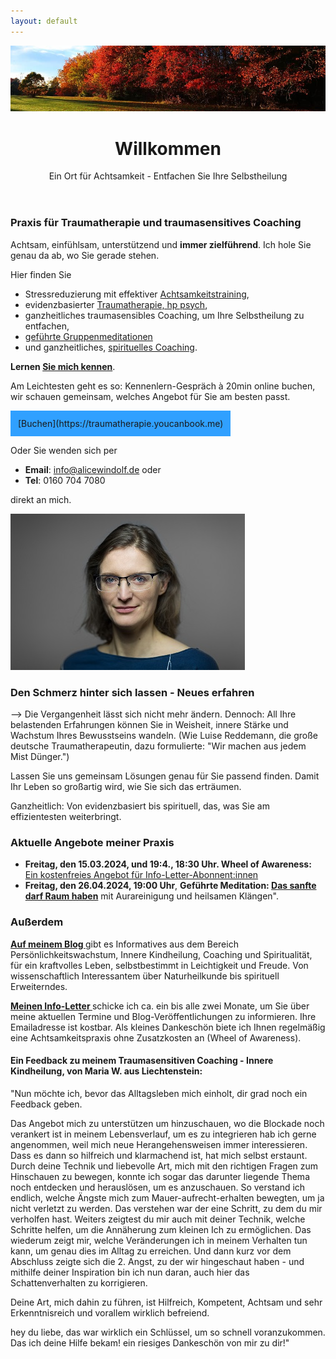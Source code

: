 ```yaml
---
layout: default
---
```

<img src="assets/images/blog-banner-herbst-wald.png" alt="" style="max-width:100%"/>

<header>
	<h1>Willkommen</h1>
	<p>Ein Ort für Achtsamkeit - Entfachen Sie Ihre Selbstheilung</p>
</header>

### Praxis für Traumatherapie und traumasensitives Coaching 
Achtsam, einfühlsam, unterstützend und **immer zielführend**. Ich hole Sie genau da ab, wo Sie gerade stehen.

Hier finden Sie 
- Stressreduzierung mit effektiver [Achtsamkeitstraining](/2023/04/14/wheel-of-awareness.html),
- evidenzbasierter [Traumatherapie, hp psych](/2023/02/09/Traumatherapie-in-Berlin.html),
- ganzheitliches traumasensibles Coaching, um Ihre Selbstheilung zu entfachen,
- [geführte Gruppenmeditationen](/2023/02/10/Gruppenabende-Meditationsreisen)
- und ganzheitliches, [spirituelles Coaching](/2024/02/23/mediales-Coaching.html).

<strong>Lernen <a href="/about/">Sie mich kennen</a></strong>.

Am Leichtesten geht es so: Kennenlern-Gespräch à 20min online buchen, wir schauen gemeinsam, welches Angebot für Sie am besten passt. 

<span style='display:inline-block;padding:12px;background:#30A0ff'>
[Buchen](https://traumatherapie.youcanbook.me)
</span>

Oder Sie wenden sich per 
- **Email**: info@alicewindolf.de oder
- **Tel**: 0160 704 7080

direkt an mich.

![Jaymaleh](/assets/about-Portrait2.jpg)

### Den Schmerz hinter sich lassen - Neues erfahren
--> Die Vergangenheit lässt sich nicht mehr ändern. Dennoch: All Ihre belastenden Erfahrungen können Sie in Weisheit, innere Stärke und Wachstum Ihres Bewusstseins wandeln. (Wie Luise Reddemann, die große deutsche Traumatherapeutin, dazu formulierte: "Wir machen aus jedem Mist Dünger.")

Lassen Sie uns gemeinsam Lösungen genau für Sie passend finden. Damit Ihr Leben so großartig wird, wie Sie sich das erträumen. 

Ganzheitlich: Von evidenzbasiert bis spirituell, das, was Sie am effizientesten weiterbringt. 

### Aktuelle Angebote meiner Praxis
- **Freitag, den 15.03.2024, und 19:4., 18:30 Uhr. Wheel of Awareness:** [Ein kostenfreies Angebot für Info-Letter-Abonnent:innen](/2021/04/21/Landingspage-Newsletteranmeldung.html)
- **Freitag, den 26.04.2024, 19:00 Uhr**, **Geführte Meditation: [Das sanfte darf Raum haben](/2023/02/10/Gruppenabende-Meditationsreisen)** mit Aurareinigung und heilsamen Klängen". 

### Außerdem
 <p><strong><a href="/blog.html">Auf meinem Blog </a></strong> gibt es Informatives aus dem Bereich Persönlichkeitswachstum, Innere Kindheilung, Coaching und Spiritualität, für ein kraftvolles Leben, selbstbestimmt in Leichtigkeit und Freude. Von wissenschaftlich Interessantem über Naturheilkunde bis spirituell Erweiterndes.
	</p>
	

<p><strong><a href="/2021/04/21/Landingspage-Newsletteranmeldung.html"> Meinen Info-Letter </a></strong>  schicke ich ca. ein bis alle zwei Monate, um Sie über meine aktuellen Termine und Blog-Veröffentlichungen zu informieren. Ihre Emailadresse ist kostbar. Als kleines Dankeschön biete ich Ihnen regelmäßig eine Achtsamkeitspraxis ohne Zusatzkosten an (Wheel of Awareness). </p>
	
<p>
<h4>Ein Feedback zu meinem Traumasensitiven Coaching - Innere Kindheilung, von Maria W. aus Liechtenstein: </h4>

<p>"Nun möchte ich, bevor das Alltagsleben mich einholt, dir grad noch ein
Feedback geben.</p> 

<p>Das Angebot mich zu unterstützen um hinzuschauen, wo die
Blockade noch verankert ist in meinem Lebensverlauf, um es zu integrieren
hab ich gerne angenommen, weil mich neue Herangehensweisen immer
interessieren. Dass es dann so hilfreich und klarmachend ist, hat mich
selbst erstaunt. Durch deine Technik und liebevolle Art, mich mit den
richtigen Fragen zum Hinschauen zu bewegen, konnte ich sogar das darunter
liegende Thema noch entdecken und herauslösen, um es anzuschauen. So
verstand ich endlich, welche Ängste mich zum Mauer-aufrecht-erhalten
bewegten, um ja nicht verletzt zu werden. Das verstehen war der eine
Schritt, zu dem du mir verholfen hast. Weiters zeigtest du mir auch mit
deiner Technik, welche Schritte helfen, um die Annäherung zum kleinen Ich
zu ermöglichen. Das wiederum zeigt mir, welche Veränderungen ich in
meinem Verhalten tun kann, um genau dies im Alltag zu erreichen. Und dann
kurz vor dem Abschluss zeigte sich die 2. Angst, zu der wir hingeschaut
haben - und mithilfe deiner Inspiration bin ich nun daran, auch hier das
Schattenverhalten zu korrigieren.</p> 

<p>Deine Art, mich dahin zu führen, ist Hilfreich, Kompetent, Achtsam und
sehr Erkenntnisreich und vorallem wirklich befreiend.</p> 

<p>hey du liebe, das war wirklich ein Schlüssel, um so schnell
voranzukommen. Das ich deine Hilfe bekam! ein riesiges Dankeschön von
mir zu dir!"</p> 

